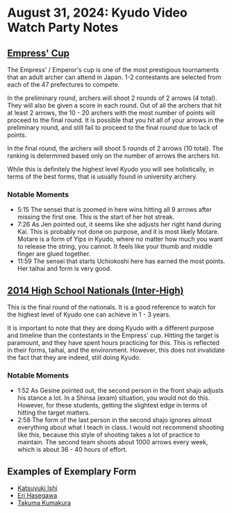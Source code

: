 ---
---

# August 31, 2024: Kyudo Video Watch Party Notes

## [Empress' Cup](https://www.youtube.com/watch?v=kZo0GR2Z5Mw)

The Empress' / Emperor's cup is one of the most prestigious tournaments that an adult archer can attend in Japan. 1-2 contestants are selected from each of the 47 prefectures to compete.

In the preliminary round, archers will shoot 2 rounds of 2 arrows (4 total). They will also be given a score in each round. Out of all the archers that hit at least 2 arrows, the 10 - 20 archers with the most number of points will proceed to the final round. It is possible that you hit all of your arrows in the preliminary round, and still fail to proceed to the final round due to lack of points.

In the final round, the archers will shoot 5 rounds of 2 arrows (10 total). The ranking is determined based only on the number of arrows the archers hit.

While this is definitely the highest level Kyudo you will see holistically, in terms of the best forms, that is usually found in university archery.

### Notable Moments
- 5:15 The sensei that is zoomed in here wins hitting all 9 arrows after missing the first one. This is the start of her hot streak.
- 7:26 As Jen pointed out, it seems like she adjusts her right hand during Kai. This is probably not done on purpose, and it is most likely Motare. Motare is a form of Yips in Kyudo, where no matter how much you want to release the string, you cannot. It feels like your thumb and middle finger are glued together.
- 11:59 The sensei that starts Uchiokoshi here has earned the most points. Her taihai and form is very good.

## [2014 High School Nationals (Inter-High)](https://www.youtube.com/watch?v=FT52UYTn4zM)

This is the final round of the nationals. It is a good reference to watch for the highest level of Kyudo one can achieve in 1 - 3 years.

It is important to note that they are doing Kyudo with a different purpose and timeline than the contestants in the Empress' cup. Hitting the target is paramount, and they have spent hours practicing for this. This is reflected in their forms, taihai, and the environment. However, this does not invalidate the fact that they are indeed, still doing Kyudo.

### Notable Moments
- 1:52 As Gesine pointed out, the second person in the front shajo adjusts his stance a lot. In a Shinsa (exam) situation, you would not do this. However, for these students, getting the slightest edge in terms of hitting the target matters.
- 2:58 The form of the last person in the second shajo ignores almost everything about what I teach in class. I would not recommend shooting like this, because this style of shooting takes a lot of practice to maintain. The second team shoots about 1000 arrows every week, which is about 36 - 40 hours of effort.

## Examples of Exemplary Form
- [Katsuyuki Ishi](https://www.youtube.com/watch?v=Kk8a9o1cOJA)
- [Eri Hasegawa](https://www.youtube.com/watch?v=5JcEVOIhvGw)
- [Takuma Kumakura](https://www.youtube.com/watch?v=e6XGxP6VMi0)

